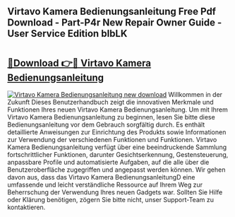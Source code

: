 ## Virtavo Kamera Bedienungsanleitung Free Pdf Download - Part-P4r New Repair Owner Guide - User Service Edition bIbLK

# <h2><a href="http://df11ss.blite.top/?on=Virtavo+Kamera+Bedienungsanleitung">🔗Download 👉🔴 Virtavo Kamera Bedienungsanleitung</a></h2>

[![Virtavo Kamera Bedienungsanleitung new download](https://i.imgur.com/lujVjoI.png)](http://df11ss.blite.top/?on=Virtavo+Kamera+Bedienungsanleitung)
Willkommen in der Zukunft Dieses Benutzerhandbuch zeigt die innovativen Merkmale und Funktionen Ihres neuen Virtavo Kamera Bedienungsanleitung. Um mit Ihrem Virtavo Kamera Bedienungsanleitung zu beginnen, lesen Sie bitte diese Bedienungsanleitung vor dem Gebrauch sorgfältig durch. Es enthält detaillierte Anweisungen zur Einrichtung des Produkts sowie Informationen zur Verwendung der verschiedenen Funktionen und Funktionen. Virtavo Kamera Bedienungsanleitung verfügt über eine beeindruckende Sammlung fortschrittlicher Funktionen, darunter Gesichtserkennung, Gestensteuerung, anpassbare Profile und automatisierte Aufgaben, auf die alle über die Benutzeroberfläche zugegriffen und angepasst werden können. Wir gehen davon aus, dass das Virtavo Kamera BedienungsanleitungD eine umfassende und leicht verständliche Ressource auf Ihrem Weg zur Beherrschung der Verwendung Ihres neuen Gadgets war. Sollten Sie Hilfe oder Klärung benötigen, zögern Sie bitte nicht, unser Support-Team zu kontaktieren.
